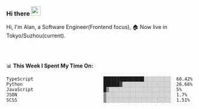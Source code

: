 ### Hi there <img src="https://media.giphy.com/media/hvRJCLFzcasrR4ia7z/giphy.gif" width="25px">

<!-- ![visitors](https://visitor-badge.glitch.me/badge?page_id=dislfyer.dislfyer) -->

Hi, I'm Alan, a Software Engineer(Frontend focus), 🏠 Now live in Tokyo/Suzhou(current).

<br/>
<br/>

📊 **This Week I Spent My Time On:**


<!--START_SECTION:waka-->

```text
TypeScript                          ███████████████░░░░░░░░░░  60.42%
Python                              ██████▓░░░░░░░░░░░░░░░░░░  26.66%
JavaScript                          █▒░░░░░░░░░░░░░░░░░░░░░░░  5%
JSON                                ▒░░░░░░░░░░░░░░░░░░░░░░░░  1.7%
SCSS                                ▒░░░░░░░░░░░░░░░░░░░░░░░░  1.51%
```

<!--END_SECTION:waka-->

<!--
**About Me:**
 -->
